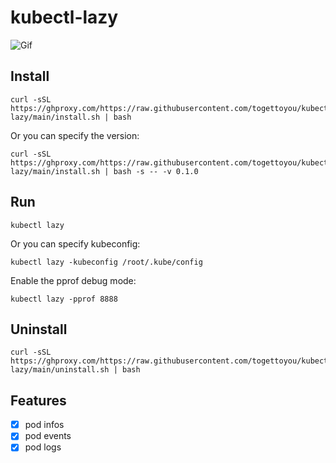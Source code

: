 # kubectl-lazy

![Gif](https://ghproxy.com/https://github.com/togettoyou/kubectl-lazy/blob/main/demo.gif)

## Install

```shell
curl -sSL https://ghproxy.com/https://raw.githubusercontent.com/togettoyou/kubectl-lazy/main/install.sh | bash
```

Or you can specify the version:

```shell
curl -sSL https://ghproxy.com/https://raw.githubusercontent.com/togettoyou/kubectl-lazy/main/install.sh | bash -s -- -v 0.1.0
```

## Run

```shell
kubectl lazy
```

Or you can specify kubeconfig:

```shell
kubectl lazy -kubeconfig /root/.kube/config
```

Enable the pprof debug mode:

```shell
kubectl lazy -pprof 8888
```

## Uninstall

```shell
curl -sSL https://ghproxy.com/https://raw.githubusercontent.com/togettoyou/kubectl-lazy/main/uninstall.sh | bash
```

## Features

- [x] pod infos
- [x] pod events
- [x] pod logs
